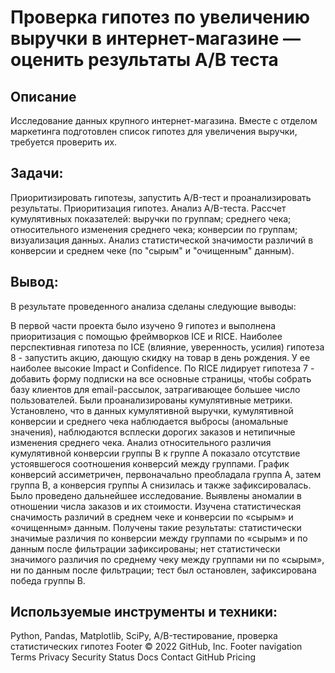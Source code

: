 # Проверка гипотез по увеличению выручки в интернет-магазине — оценить результаты A/B теста
##  Описание
Исследование данных крупного интернет-магазина. Вместе с отделом маркетинга подготовлен список гипотез для увеличения выручки, требуется проверить их.
## Задачи:
Приоритизировать гипотезы, запустить A/B-тест и проанализировать результаты.
Приоритизация гипотез.
Анализ A/B-теста.
Рассчет кумулятивных показателей:
выручки по группам;
среднего чека;
относительного изменения среднего чека;
конверсии по группам;
визуализация данных.
Анализ статистической значимости различий в конверсии и среднем чеке (по "сырым" и "очищенным" данным).

## Вывод:
В результате проведенного анализа сделаны следующие выводы:

В первой части проекта было изучено 9 гипотез и выполнена приоритизация с помощью фреймворков ICE и RICE. Наиболее перспективная гипотеза по ICE (влияние, уверенность, усилия) гипотеза 8 - запустить акцию, дающую скидку на товар в день рождения. У ее наиболее высокие Impact и Confidence.
По RICE лидирует гипотеза 7 - добавить форму подписки на все основные страницы, чтобы собрать базу клиентов для email-рассылок, затрагивающее большее число пользователей.
Были проанализированы кумулятивные метрики. Установлено, что в данных кумулятивной выручки, кумулятивной конверсии и среднего чека наблюдается выбросы (аномальные значения), наблюдаются всплески дорогих заказов и нетипичные изменения среднего чека. Анализ относительного различия кумулятивной конверсии группы B к группе A показало отсутствие устоявшегося соотношения конверсий между группами. График конверсий ассиметричен, первоначально преобладала группа А, затем группа В, а конверсия группы А снизилась и также зафиксировалась. Было проведено дальнейшее исследование.
Выявлены аномалии в отношении числа заказов и их стоимости.
Изучена статистическая сначимость различий в среднем чеке и конверсии по «сырым» и «очищенным» данным. Получены такие результаты:
статистически значимые различия по конверсии между группами по «сырым» и по данным после фильтрации зафиксированы;
нет статистически значимого различия по среднему чеку между группами ни по «сырым», ни по данным после фильтрации;
тест был остановлен, зафиксирована победа группы B.

##  Используемые инструменты и техники:
Python, Pandas, Matplotlib, SciPy, A/B-тестирование, проверка статистических гипотез
Footer
© 2022 GitHub, Inc.
Footer navigation
Terms
Privacy
Security
Status
Docs
Contact GitHub
Pricing
